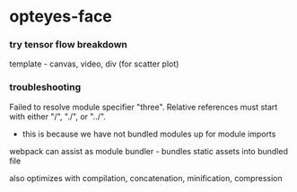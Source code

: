 # opteyes-face

### try tensor flow breakdown

template - canvas, video, div (for scatter plot)



### troubleshooting

Failed to resolve module specifier "three". Relative references must start with either "/", "./", or "../".

- this is because we have not bundled modules up for module imports 

webpack can assist as module bundler - bundles static assets into bundled file 

also optimizes with compilation, concatenation, minification, compression
